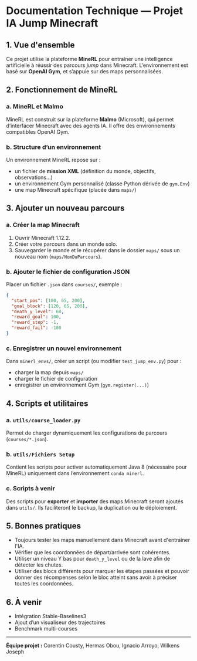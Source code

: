 # Documentation Technique — Projet IA Jump Minecraft

## 1. Vue d'ensemble

Ce projet utilise la plateforme **MineRL** pour entraîner une intelligence artificielle à réussir des parcours *jump* dans Minecraft. L’environnement est basé sur **OpenAI Gym**, et s’appuie sur des maps personnalisées.

## 2. Fonctionnement de MineRL

### a. MineRL et Malmo

MineRL est construit sur la plateforme **Malmo** (Microsoft), qui permet d’interfacer Minecraft avec des agents IA. Il offre des environnements compatibles OpenAI Gym.

### b. Structure d’un environnement

Un environnement MineRL repose sur :

- un fichier de **mission XML** (définition du monde, objectifs, observations...)
- un environnement Gym personnalisé (classe Python dérivée de `gym.Env`)
- une map Minecraft spécifique (placée dans `maps/`)

## 3. Ajouter un nouveau parcours

### a. Créer la map Minecraft

1. Ouvrir Minecraft 1.12.2.
2. Créer votre parcours dans un monde solo.
3. Sauvegarder le monde et le récupérer dans le dossier `maps/` sous un nouveau nom (`maps/NomDuParcours`).

### b. Ajouter le fichier de configuration JSON

Placer un fichier `.json` dans `courses/`, exemple :

```json
{
  "start_pos": [100, 65, 200],
  "goal_block": [120, 65, 200],
  "death_y_level": 60,
  "reward_goal": 100,
  "reward_step": -1,
  "reward_fail": -100
}
```

### c. Enregistrer un nouvel environnement

Dans `minerl_envs/`, créer un script (ou modifier `test_jump_env.py`) pour :

- charger la map depuis `maps/`
- charger le fichier de configuration
- enregistrer un environnement Gym (`gym.register(...)`)

## 4. Scripts et utilitaires

### a. `utils/course_loader.py`

Permet de charger dynamiquement les configurations de parcours (`courses/*.json`).

### b. `utils/Fichiers Setup`

Contient les scripts pour activer automatiquement Java 8 (nécessaire pour MineRL) uniquement dans l’environnement `conda minerl`.

### c. Scripts à venir

Des scripts pour **exporter** et **importer** des maps Minecraft seront ajoutés dans `utils/`. Ils faciliteront le backup, la duplication ou le déploiement.

## 5. Bonnes pratiques

- Toujours tester les maps manuellement dans Minecraft avant d'entraîner l'IA.
- Vérifier que les coordonnées de départ/arrivée sont cohérentes.
- Utiliser un niveau Y bas pour `death_y_level` ou de la lave afin de détecter les chutes.
- Utiliser des blocs différents pour marquer les étapes passées et pouvoir donner des récompenses selon le bloc atteint sans avoir à préciser toutes les coordonnées.

## 6. À venir

- Intégration Stable-Baselines3
- Ajout d’un visualiseur des trajectoires
- Benchmark multi-courses

---

**Équipe projet :** Corentin Cousty, Hermas Obou, Ignacio Arroyo, Wilkens Joseph

